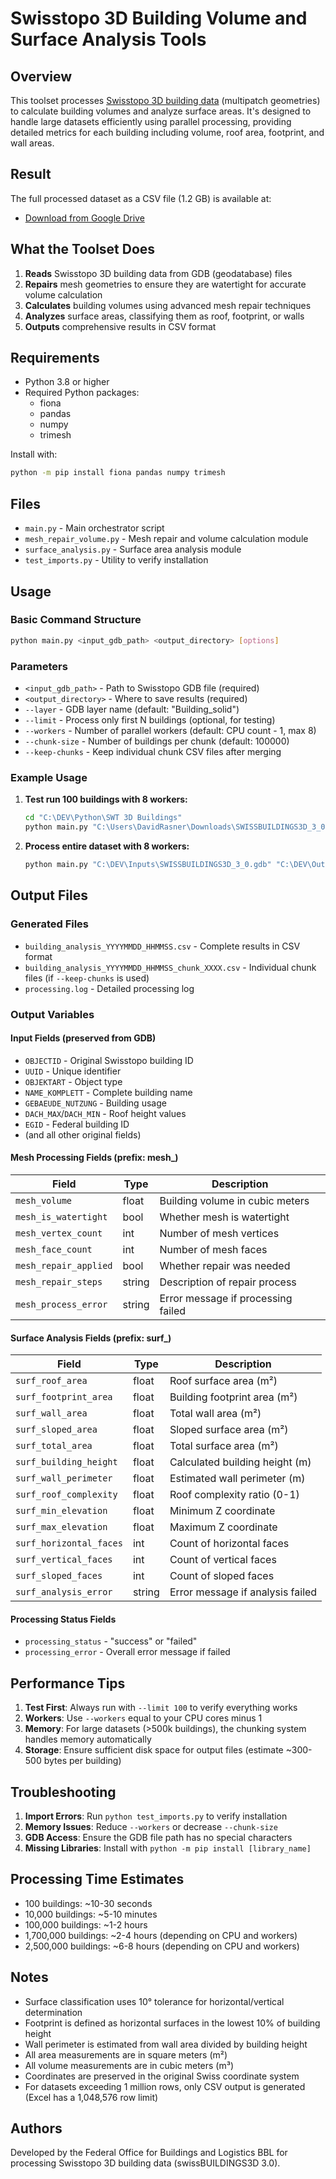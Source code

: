 # Swisstopo 3D Building Volume and Surface Analysis Tools

## Overview

This toolset processes [Swisstopo 3D building data](https://www.swisstopo.admin.ch/en/landscape-model-swissbuildings3d-3-0-beta) (multipatch geometries) to calculate building volumes and analyze surface areas. It's designed to handle large datasets efficiently using parallel processing, providing detailed metrics for each building including volume, roof area, footprint, and wall areas.

## Result
The full processed dataset as a CSV file (1.2 GB) is available at:
- [Download from Google Drive](https://drive.google.com/file/d/1AS-dI3VbV52xkmuAYBvPIzVNZnVGNWXG/view?usp=sharing)

## What the Toolset Does

1. **Reads** Swisstopo 3D building data from GDB (geodatabase) files
2. **Repairs** mesh geometries to ensure they are watertight for accurate volume calculation
3. **Calculates** building volumes using advanced mesh repair techniques
4. **Analyzes** surface areas, classifying them as roof, footprint, or walls
5. **Outputs** comprehensive results in CSV format

## Requirements

- Python 3.8 or higher
- Required Python packages:
  - fiona
  - pandas
  - numpy
  - trimesh

Install with:
```bash
python -m pip install fiona pandas numpy trimesh
```

## Files

- `main.py` - Main orchestrator script
- `mesh_repair_volume.py` - Mesh repair and volume calculation module
- `surface_analysis.py` - Surface area analysis module
- `test_imports.py` - Utility to verify installation

## Usage

### Basic Command Structure

```bash
python main.py <input_gdb_path> <output_directory> [options]
```

### Parameters

- `<input_gdb_path>` - Path to Swisstopo GDB file (required)
- `<output_directory>` - Where to save results (required)
- `--layer` - GDB layer name (default: "Building_solid")
- `--limit` - Process only first N buildings (optional, for testing)
- `--workers` - Number of parallel workers (default: CPU count - 1, max 8)
- `--chunk-size` - Number of buildings per chunk (default: 100000)
- `--keep-chunks` - Keep individual chunk CSV files after merging

### Example Usage

1. **Test run 100 buildings with 8 workers:**
   ```bash
   cd "C:\DEV\Python\SWT 3D Buildings"
   python main.py "C:\Users\DavidRasner\Downloads\SWISSBUILDINGS3D_3_0.gdb" "C:\DEV\Python\SWT 3D Buildings\output" --layer Building_solid --workers 8 --limit 100
   ```

2. **Process entire dataset with 8 workers:**
   ```bash
   python main.py "C:\DEV\Inputs\SWISSBUILDINGS3D_3_0.gdb" "C:\DEV\Output" --layer Building_solid --workers 8
   ```

## Output Files

### Generated Files

- `building_analysis_YYYYMMDD_HHMMSS.csv` - Complete results in CSV format
- `building_analysis_YYYYMMDD_HHMMSS_chunk_XXXX.csv` - Individual chunk files (if `--keep-chunks` is used)
- `processing.log` - Detailed processing log

### Output Variables

#### Input Fields (preserved from GDB)

- `OBJECTID` - Original Swisstopo building ID
- `UUID` - Unique identifier
- `OBJEKTART` - Object type
- `NAME_KOMPLETT` - Complete building name
- `GEBAEUDE_NUTZUNG` - Building usage
- `DACH_MAX`/`DACH_MIN` - Roof height values
- `EGID` - Federal building ID
- (and all other original fields)

#### Mesh Processing Fields (prefix: mesh_)

| Field | Type | Description |
|-------|------|-------------|
| `mesh_volume` | float | Building volume in cubic meters |
| `mesh_is_watertight` | bool | Whether mesh is watertight |
| `mesh_vertex_count` | int | Number of mesh vertices |
| `mesh_face_count` | int | Number of mesh faces |
| `mesh_repair_applied` | bool | Whether repair was needed |
| `mesh_repair_steps` | string | Description of repair process |
| `mesh_process_error` | string | Error message if processing failed |

#### Surface Analysis Fields (prefix: surf_)

| Field | Type | Description |
|-------|------|-------------|
| `surf_roof_area` | float | Roof surface area (m²) |
| `surf_footprint_area` | float | Building footprint area (m²) |
| `surf_wall_area` | float | Total wall area (m²) |
| `surf_sloped_area` | float | Sloped surface area (m²) |
| `surf_total_area` | float | Total surface area (m²) |
| `surf_building_height` | float | Calculated building height (m) |
| `surf_wall_perimeter` | float | Estimated wall perimeter (m) |
| `surf_roof_complexity` | float | Roof complexity ratio (0-1) |
| `surf_min_elevation` | float | Minimum Z coordinate |
| `surf_max_elevation` | float | Maximum Z coordinate |
| `surf_horizontal_faces` | int | Count of horizontal faces |
| `surf_vertical_faces` | int | Count of vertical faces |
| `surf_sloped_faces` | int | Count of sloped faces |
| `surf_analysis_error` | string | Error message if analysis failed |

#### Processing Status Fields

- `processing_status` - "success" or "failed"
- `processing_error` - Overall error message if failed

## Performance Tips

1. **Test First**: Always run with `--limit 100` to verify everything works
2. **Workers**: Use `--workers` equal to your CPU cores minus 1
3. **Memory**: For large datasets (>500k buildings), the chunking system handles memory automatically
4. **Storage**: Ensure sufficient disk space for output files (estimate ~300-500 bytes per building)

## Troubleshooting

1. **Import Errors**: Run `python test_imports.py` to verify installation
2. **Memory Issues**: Reduce `--workers` or decrease `--chunk-size`
3. **GDB Access**: Ensure the GDB file path has no special characters
4. **Missing Libraries**: Install with `python -m pip install [library_name]`

## Processing Time Estimates

- 100 buildings: ~10-30 seconds
- 10,000 buildings: ~5-10 minutes
- 100,000 buildings: ~1-2 hours
- 1,700,000 buildings: ~2-4 hours (depending on CPU and workers)
- 2,500,000 buildings: ~6-8 hours (depending on CPU and workers)


## Notes

- Surface classification uses 10° tolerance for horizontal/vertical determination
- Footprint is defined as horizontal surfaces in the lowest 10% of building height
- Wall perimeter is estimated from wall area divided by building height
- All area measurements are in square meters (m²)
- All volume measurements are in cubic meters (m³)
- Coordinates are preserved in the original Swiss coordinate system
- For datasets exceeding 1 million rows, only CSV output is generated (Excel has a 1,048,576 row limit)

## Authors

Developed by the Federal Office for Buildings and Logistics BBL for processing Swisstopo 3D building data (swissBUILDINGS3D 3.0).
